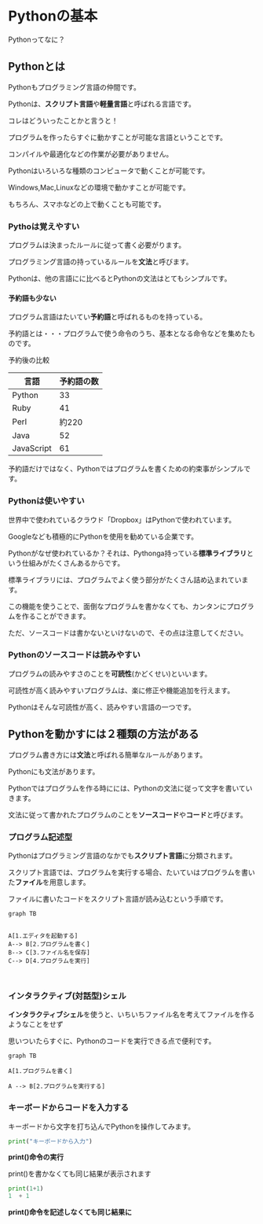 # Pythonの基本



Pythonってなに？

## Pythonとは



Pythonもプログラミング言語の仲間です。



Pythonは、**スクリプト言語**や**軽量言語**と呼ばれる言語です。

コレはどういったことかと言うと！



プログラムを作ったらすぐに動かすことが可能な言語ということです。

コンパイルや最適化などの作業が必要がありません。



Pythonはいろいろな種類のコンピュータで動くことが可能です。

Windows,Mac,Linuxなどの環境で動かすことが可能です。

もちろん、スマホなどの上で動くことも可能です。



### Pythoは覚えやすい



プログラムは決まったルールに従って書く必要がります。

プログラミング言語の持っているルールを**文法**と呼びます。

Pythonは、他の言語にに比べるとPythonの文法はとてもシンプルです。



#### 予約語も少ない

プログラム言語はたいてい**予約語**と呼ばれるものを持っている。

予約語とは・・・プログラムで使う命令のうち、基本となる命令などを集めたものです。



予約後の比較

| 言語       | 予約語の数 |
| ---------- | ---------- |
| Python     | 33         |
| Ruby       | 41         |
| Perl       | 約220      |
| Java       | 52         |
| JavaScript | 61         |



予約語だけではなく、Pythonではプログラムを書くための約束事がシンプルです。



### Pythonは使いやすい



世界中で使われているクラウド「Dropbox」はPythonで使われています。

Googleなども積極的にPythonを使用を勧めている企業です。



Pythonがなぜ使われているか？それは、Pythonga持っている**標準ライブラリ**という仕組みがたくさんあるからです。

標準ライブラリには、プログラムでよく使う部分がたくさん詰め込まれています。

この機能を使うことで、面倒なプログラムを書かなくても、カンタンにプログラムを作ることができます。



ただ、ソースコードは書かないといけないので、その点は注意してください。



### Pythonのソースコードは読みやすい



プログラムの読みやすさのことを**可読性**(かどくせい)といいます。

可読性が高く読みやすいプログラムは、楽に修正や機能追加を行えます。

Pythonはそんな可読性が高く、読みやすい言語の一つです。



## Pythonを動かすには２種類の方法がある



プログラム書き方には**文法**と呼ばれる簡単なルールがあります。

Pythonにも文法があります。

Pythonではプログラムを作る時にには、Pythonの文法に従って文字を書いていきます。



文法に従って書かれたプログラムのことを**ソースコード**や**コード**と呼びます。



### プログラム記述型



Pythonはプログラミング言語のなかでも**スクリプト言語**に分類されます。

スクリプト言語では、プログラムを実行する場合、たいていはプログラムを書いた**ファイル**を用意します。

ファイルに書いたコードをスクリプト言語が読み込むという手順です。



```mermaid
graph TB


A[1.エディタを起動する] 
A--> B[2.プログラムを書く]
B--> C[3.ファイル名を保存]
C--> D[4.プログラムを実行]



```






### インタラクティブ(対話型)シェル



**インタラクティブシェル**を使うと、いちいちファイル名を考えてファイルを作るようなことをせず

思いついたらすぐに、Pythonのコードを実行できる点で便利です。



```mermaid
graph TB

A[1.プログラムを書く]

A --> B[2.プログラムを実行する]
```

### キーボードからコードを入力する



キーボードから文字を打ち込んでPythonを操作してみます。



```python
print("キーボードから入力")
```

**print()命令の実行**



print()を書かなくても同じ結果が表示されます



```python
print(1+1)
1  + 1
```

**print()命令を記述しなくても同じ結果に**